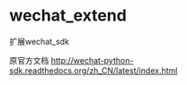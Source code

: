 # wechat_extend

扩展wechat_sdk

原官方文档 http://wechat-python-sdk.readthedocs.org/zh_CN/latest/index.html
